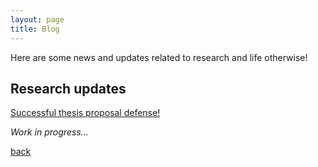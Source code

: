 ```yaml
---
layout: page
title: Blog
---
```


Here are some news and updates related to research and life otherwise!

## Research updates

[Successful thesis proposal defense!](_posts/2020-04-01-thesis-proposal-defense.md)

_Work in progress..._ 

[back]({{site.url}}/blog)
